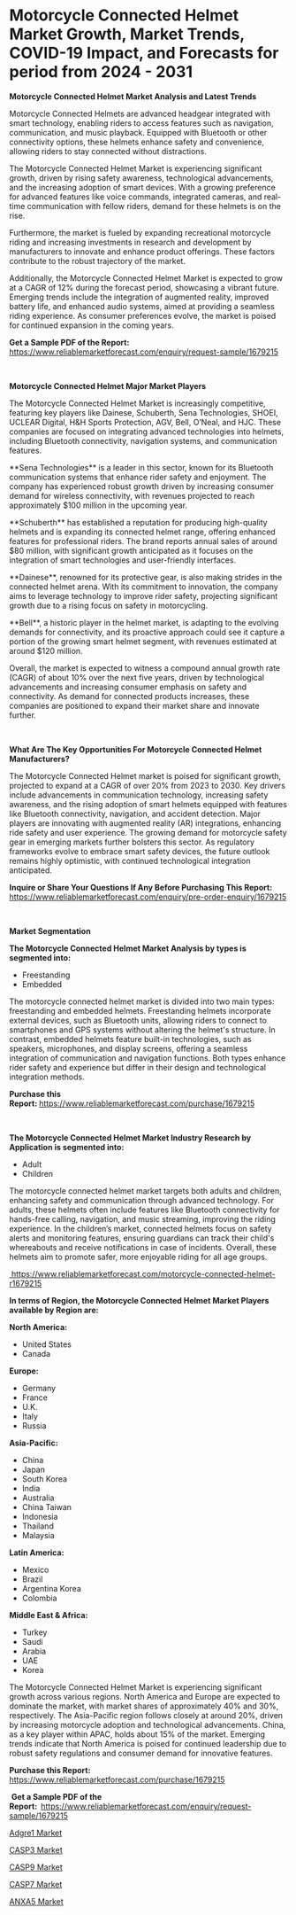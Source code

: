 <p><h1>Motorcycle Connected Helmet Market Growth, Market Trends, COVID-19 Impact, and Forecasts for period from 2024 - 2031</h1></p><p><strong>Motorcycle Connected Helmet Market Analysis and Latest Trends</strong></p>
<p><p>Motorcycle Connected Helmets are advanced headgear integrated with smart technology, enabling riders to access features such as navigation, communication, and music playback. Equipped with Bluetooth or other connectivity options, these helmets enhance safety and convenience, allowing riders to stay connected without distractions.</p><p>The Motorcycle Connected Helmet Market is experiencing significant growth, driven by rising safety awareness, technological advancements, and the increasing adoption of smart devices. With a growing preference for advanced features like voice commands, integrated cameras, and real-time communication with fellow riders, demand for these helmets is on the rise. </p><p>Furthermore, the market is fueled by expanding recreational motorcycle riding and increasing investments in research and development by manufacturers to innovate and enhance product offerings. These factors contribute to the robust trajectory of the market. </p><p>Additionally, the Motorcycle Connected Helmet Market is expected to grow at a CAGR of 12% during the forecast period, showcasing a vibrant future. Emerging trends include the integration of augmented reality, improved battery life, and enhanced audio systems, aimed at providing a seamless riding experience. As consumer preferences evolve, the market is poised for continued expansion in the coming years.</p></p>
<p><strong>Get a Sample PDF of the Report:&nbsp;</strong> <a href="https://www.reliablemarketforecast.com/enquiry/request-sample/1679215?utm_campaign=1134&utm_medium=2&utm_source=Github&utm_content=ia&utm_term=03102024&utm_id=motorcycle-connected-helmet">https://www.reliablemarketforecast.com/enquiry/request-sample/1679215</a></p>
<p>&nbsp;</p>
<p><strong>Motorcycle Connected Helmet Major Market Players</strong></p>
<p><p>The Motorcycle Connected Helmet Market is increasingly competitive, featuring key players like Dainese, Schuberth, Sena Technologies, SHOEI, UCLEAR Digital, H&H Sports Protection, AGV, Bell, O’Neal, and HJC. These companies are focused on integrating advanced technologies into helmets, including Bluetooth connectivity, navigation systems, and communication features.</p><p>**Sena Technologies** is a leader in this sector, known for its Bluetooth communication systems that enhance rider safety and enjoyment. The company has experienced robust growth driven by increasing consumer demand for wireless connectivity, with revenues projected to reach approximately $100 million in the upcoming year.</p><p>**Schuberth** has established a reputation for producing high-quality helmets and is expanding its connected helmet range, offering enhanced features for professional riders. The brand reports annual sales of around $80 million, with significant growth anticipated as it focuses on the integration of smart technologies and user-friendly interfaces.</p><p>**Dainese**, renowned for its protective gear, is also making strides in the connected helmet arena. With its commitment to innovation, the company aims to leverage technology to improve rider safety, projecting significant growth due to a rising focus on safety in motorcycling.</p><p>**Bell**, a historic player in the helmet market, is adapting to the evolving demands for connectivity, and its proactive approach could see it capture a portion of the growing smart helmet segment, with revenues estimated at around $120 million.</p><p>Overall, the market is expected to witness a compound annual growth rate (CAGR) of about 10% over the next five years, driven by technological advancements and increasing consumer emphasis on safety and connectivity. As demand for connected products increases, these companies are positioned to expand their market share and innovate further.</p></p>
<p>&nbsp;</p>
<p><strong>What Are The Key Opportunities For Motorcycle Connected Helmet Manufacturers?</strong></p>
<p><p>The Motorcycle Connected Helmet market is poised for significant growth, projected to expand at a CAGR of over 20% from 2023 to 2030. Key drivers include advancements in communication technology, increasing safety awareness, and the rising adoption of smart helmets equipped with features like Bluetooth connectivity, navigation, and accident detection. Major players are innovating with augmented reality (AR) integrations, enhancing ride safety and user experience. The growing demand for motorcycle safety gear in emerging markets further bolsters this sector. As regulatory frameworks evolve to embrace smart safety devices, the future outlook remains highly optimistic, with continued technological integration anticipated.</p></p>
<p><strong>Inquire or Share Your Questions If Any Before Purchasing This Report:</strong> <a href="https://www.reliablemarketforecast.com/enquiry/pre-order-enquiry/1679215?utm_campaign=1134&utm_medium=2&utm_source=Github&utm_content=ia&utm_term=03102024&utm_id=motorcycle-connected-helmet">https://www.reliablemarketforecast.com/enquiry/pre-order-enquiry/1679215</a></p>
<p>&nbsp;</p>
<p><strong>Market Segmentation</strong></p>
<p><strong>The Motorcycle Connected Helmet Market Analysis by types is segmented into:</strong></p>
<p><ul><li>Freestanding</li><li>Embedded</li></ul></p>
<p><p>The motorcycle connected helmet market is divided into two main types: freestanding and embedded helmets. Freestanding helmets incorporate external devices, such as Bluetooth units, allowing riders to connect to smartphones and GPS systems without altering the helmet's structure. In contrast, embedded helmets feature built-in technologies, such as speakers, microphones, and display screens, offering a seamless integration of communication and navigation functions. Both types enhance rider safety and experience but differ in their design and technological integration methods.</p></p>
<p><strong>Purchase this Report:&nbsp;</strong><a href="https://www.reliablemarketforecast.com/purchase/1679215?utm_campaign=1134&utm_medium=2&utm_source=Github&utm_content=ia&utm_term=03102024&utm_id=motorcycle-connected-helmet">https://www.reliablemarketforecast.com/purchase/1679215</a></p>
<p>&nbsp;</p>
<p><strong>The Motorcycle Connected Helmet Market Industry Research by Application is segmented into:</strong></p>
<p><ul><li>Adult</li><li>Children</li></ul></p>
<p><p>The motorcycle connected helmet market targets both adults and children, enhancing safety and communication through advanced technology. For adults, these helmets often include features like Bluetooth connectivity for hands-free calling, navigation, and music streaming, improving the riding experience. In the children’s market, connected helmets focus on safety alerts and monitoring features, ensuring guardians can track their child's whereabouts and receive notifications in case of incidents. Overall, these helmets aim to promote safer, more enjoyable riding for all age groups.</p></p>
<p><a href="https://www.reliablemarketforecast.com/motorcycle-connected-helmet-r1679215?utm_campaign=1134&utm_medium=2&utm_source=Github&utm_content=ia&utm_term=03102024&utm_id=motorcycle-connected-helmet">&nbsp;https://www.reliablemarketforecast.com/motorcycle-connected-helmet-r1679215</a></p>
<p><strong>In terms of Region, the Motorcycle Connected Helmet Market Players available by Region are:</strong></p>
<p>
    <p> <strong> North America: </strong>
        <ul>
            <li>United States</li>
            <li>Canada</li>
        </ul>
        </p> 
    <p> <strong> Europe: </strong>
        <ul>
            <li>Germany</li>
            <li>France</li>
            <li>U.K.</li>
            <li>Italy</li>
            <li>Russia</li>
        </ul>
        </p> 
    <p> <strong> Asia-Pacific: </strong>
        <ul>
            <li>China</li>
            <li>Japan</li>
            <li>South Korea</li>
            <li>India</li>
            <li>Australia</li>
            <li>China Taiwan</li>
            <li>Indonesia</li>
            <li>Thailand</li>
            <li>Malaysia</li>
        </ul>
        </p> 
    <p> <strong> Latin America: </strong>
        <ul>
            <li>Mexico</li>
            <li>Brazil</li>
            <li>Argentina Korea</li>
            <li>Colombia</li>
        </ul>
        </p> 
    <p> <strong> Middle East & Africa: </strong>
        <ul>
            <li>Turkey</li>
            <li>Saudi</li>
            <li>Arabia</li>
            <li>UAE</li>
            <li>Korea</li>
        </ul>
    </p>
    </p>
<p><p>The Motorcycle Connected Helmet Market is experiencing significant growth across various regions. North America and Europe are expected to dominate the market, with market shares of approximately 40% and 30%, respectively. The Asia-Pacific region follows closely at around 20%, driven by increasing motorcycle adoption and technological advancements. China, as a key player within APAC, holds about 15% of the market. Emerging trends indicate that North America is poised for continued leadership due to robust safety regulations and consumer demand for innovative features.</p></p>
<p><strong>Purchase this Report: </strong><a href="https://www.reliablemarketforecast.com/purchase/1679215?utm_campaign=1134&utm_medium=2&utm_source=Github&utm_content=ia&utm_term=03102024&utm_id=motorcycle-connected-helmet">https://www.reliablemarketforecast.com/purchase/1679215</a></p>
<p>&nbsp;<strong>Get a Sample PDF of the Report:&nbsp;&nbsp;</strong><a href="https://www.reliablemarketforecast.com/enquiry/request-sample/1679215?utm_campaign=1134&utm_medium=2&utm_source=Github&utm_content=ia&utm_term=03102024&utm_id=motorcycle-connected-helmet">https://www.reliablemarketforecast.com/enquiry/request-sample/1679215</a></p>
<p><strong></strong></p>
<p><p><a href="https://www.linkedin.com/pulse/adgre1-industry-sector-market-dynamics-future-scenarios-2024-v5ppc?trackingId=Yvgvl07%2FRk6i3JtcZEFfQQ%3D%3D&utm_campaign=1134&utm_medium=2&utm_source=Github&utm_content=ia&utm_term=03102024&utm_id=motorcycle-connected-helmet">Adgre1 Market</a></p><p><a href="https://www.linkedin.com/pulse/casp3-market-overview-regional-outlook-competitive-strategies-vk0tc?trackingId=W3i5iqddQyWrUoA10dngyA%3D%3D&utm_campaign=1134&utm_medium=2&utm_source=Github&utm_content=ia&utm_term=03102024&utm_id=motorcycle-connected-helmet">CASP3 Market</a></p><p><a href="https://www.linkedin.com/pulse/global-casp9-market-trends-forecasts-strategic-analysis-2024--44zcc?trackingId=SjLqJdLxREmQ5SjLsBfAZw%3D%3D&utm_campaign=1134&utm_medium=2&utm_source=Github&utm_content=ia&utm_term=03102024&utm_id=motorcycle-connected-helmet">CASP9 Market</a></p><p><a href="https://www.linkedin.com/pulse/global-casp7-market-size-share-analysis-product-type-application-ae7fe?trackingId=nG8jyfWAQi2B7Qxp6YCjzg%3D%3D&utm_campaign=1134&utm_medium=2&utm_source=Github&utm_content=ia&utm_term=03102024&utm_id=motorcycle-connected-helmet">CASP7 Market</a></p><p><a href="https://www.linkedin.com/pulse/global-perspectives-anxa5-market-trends-forecast-2024-2031-ydaec?trackingId=I5iRWJzeTK%2BpQmVJ6Au0xw%3D%3D&utm_campaign=1134&utm_medium=2&utm_source=Github&utm_content=ia&utm_term=03102024&utm_id=motorcycle-connected-helmet">ANXA5 Market</a></p></p>